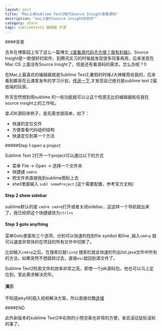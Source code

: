 ```yaml
---
layout: post
title: "Mac上用Sublime Text2取代Source Insight查看源码"
description: "mac上替代source insight的软件"
category: share
tags: sublimetext2 编辑器 开源
---
```

####背景

去年在博客园上写了这么一篇博文[《查看源代码不方便？我有利器》](http://www.cnblogs.com/octobershiner/archive/2012/03/16/2400805.html)，Source Insight是一款很好的软件，到腾讯实习的时候就发现很多同事再用，后来发现在Mac OS 上面没有Source Insight了，但是还有看源码的需求。怎么办呢？0

在Mac上最喜欢的编辑器就是Sublime Text2,暑假的时候J大神推荐给我的，后来看到鹏哥在云课堂发布的学习计划，[传送一下](http://study.163.com/plan/taskDetail.htm?id=66802#/taskDetail),才发现自己绝对是sublime text 2最低端的玩家。

昨天忽然想到用sublime 的一些功能就可以让这个性感无比的编辑器胜任我在source insight上的工作啦。

拿JDK源码举例子，首先需求很简单，如下：

+ 快速的定位文件
+ 方便查看代码组织结构
+ 快速定位到某一个方法



#####Step 1 open a project

Sublime Text 2打开一个project可以通过以下的方式

+ 菜单 File -> Open -> 选择一个文件夹
+ 快捷键 `cmd+o`
+ 把文件夹直接拖到sublime图标上去
+ shell里面输入 `subl someProject` [这个需要配置，参考官方文档] 


#### Step 2 show sidebar

sublime默认的是 `cmd+k cmd+b`打开或者关闭sidebar，这这样一个导航就出来了，我已经把这个快捷键改为`ctrl+s`

#### Step 3 goto anything

菜单Goto里面有三个选项，分别可以快速的找到file symbol 和line ,输入`cmd+p` 就可以速度非常快的在项目的所有文件中切换了。

比如输入`cmd+p`之后，在搜索烂敲`list@` 搜索栏就会快速的列出list.java文件中所有的方法，如果突然不想跳转过去，直接`esc`就回到源文件了。

Sublime Text2检索文件的效率非常之高，即使一个jdk源码包，他也可以马上定位到。至此需求解决完毕。

#### 演示

不知道jekyll的插入视频解决方案，所以直接优酷[连接](http://v.youku.com/v_show/id_XNTM5OTExNjI0.html)

####END

此外新版本的sublime Text2中右侧的小预览条也非常的方便，省去滚动鼠标滚轮的事了。

